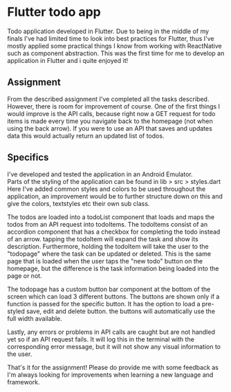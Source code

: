 # Flutter todo app
Todo application developed in Flutter.
Due to being in the middle of my finals I've had limited time to look into best practices for Flutter, thus I've mostly 
applied some practical things I know from working with ReactNative such as component abstraction. 
This was the first time for me to develop an application in Flutter and i quite enjoyed it!

## Assignment
From the described assignment I've completed all the tasks described. However, there is room for improvement of course.
One of the first things I would improve is the API calls, because right now a GET request for todo items is made every 
time you navigate back to the homepage (not when using the back arrow). 
If you were to use an API that saves and updates data this would actually return an updated list of todos.

## Specifics
I've developed and tested the application in an Android Emulator.  
Parts of the styling of the application can be found in lib > src > styles.dart  
Here I've added common styles and colors to be used throughout the application, an improvement would be to further 
structure down on this and give the colors, textstyles etc their own sub class.

The todos are loaded into a todoList component that loads and maps the todos from an API request into todoItems.
The todoItems consist of an accordion component that has a checkbox for completing the todo instead of an arrow.
tapping the todoItem will expand the task and show its description. Furthermore, holding the todoItem will
take the user to the "todopage" where the task can be updated or deleted. This is the same page that is loaded when 
the user taps the "new todo" button on the homepage, but the difference is the task information being loaded into the
page or not.

The todopage has a custom button bar component at the bottom of the screen which can load 3 different buttons.
The buttons are shown only if a function is passed for the specific button. 
It has the option to load a pre-styled save, edit and delete button. the buttons will automatically use the full 
width available.

Lastly, any errors or problems in API calls are caught but are not handled yet so if an API request fails. It will 
log this in the terminal with the corresponding error message, but it will not show any visual information to the user.

That's it for the assignment! Please do provide me with some feedback as I'm always looking for improvements when
learning a new language and framework.
